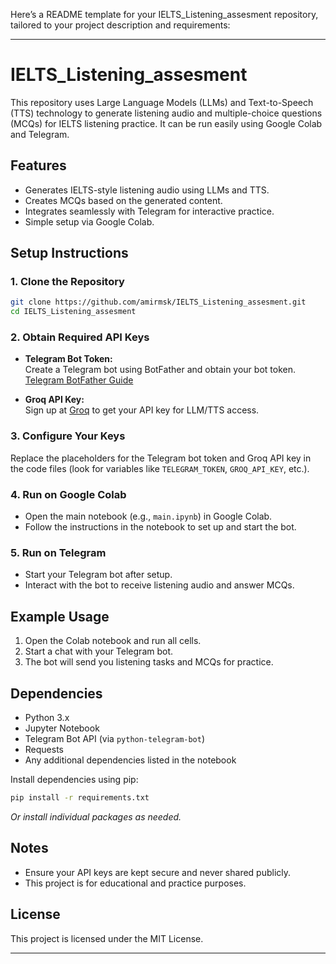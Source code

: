 Here’s a README template for your IELTS_Listening_assesment repository, tailored to your project description and requirements:

---

# IELTS_Listening_assesment

This repository uses Large Language Models (LLMs) and Text-to-Speech (TTS) technology to generate listening audio and multiple-choice questions (MCQs) for IELTS listening practice. It can be run easily using Google Colab and Telegram.

## Features

- Generates IELTS-style listening audio using LLMs and TTS.
- Creates MCQs based on the generated content.
- Integrates seamlessly with Telegram for interactive practice.
- Simple setup via Google Colab.

## Setup Instructions

### 1. Clone the Repository

```bash
git clone https://github.com/amirmsk/IELTS_Listening_assesment.git
cd IELTS_Listening_assesment
```

### 2. Obtain Required API Keys

- **Telegram Bot Token:**  
  Create a Telegram bot using BotFather and obtain your bot token.  
  [Telegram BotFather Guide](https://core.telegram.org/bots#botfather)

- **Groq API Key:**  
  Sign up at [Groq](https://groq.com/) to get your API key for LLM/TTS access.

### 3. Configure Your Keys

Replace the placeholders for the Telegram bot token and Groq API key in the code files (look for variables like `TELEGRAM_TOKEN`, `GROQ_API_KEY`, etc.).

### 4. Run on Google Colab

- Open the main notebook (e.g., `main.ipynb`) in Google Colab.
- Follow the instructions in the notebook to set up and start the bot.

### 5. Run on Telegram

- Start your Telegram bot after setup.
- Interact with the bot to receive listening audio and answer MCQs.

## Example Usage

1. Open the Colab notebook and run all cells.
2. Start a chat with your Telegram bot.
3. The bot will send you listening tasks and MCQs for practice.

## Dependencies

- Python 3.x
- Jupyter Notebook
- Telegram Bot API (via `python-telegram-bot`)
- Requests
- Any additional dependencies listed in the notebook

Install dependencies using pip:

```bash
pip install -r requirements.txt
```
*Or install individual packages as needed.*

## Notes

- Ensure your API keys are kept secure and never shared publicly.
- This project is for educational and practice purposes.

## License

This project is licensed under the MIT License.

---
